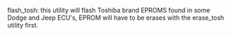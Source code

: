 flash_tosh: this utility will flash
Toshiba brand EPROMS found in some
Dodge and Jeep ECU's, EPROM will 
have to be erases with the erase_tosh
utility first.